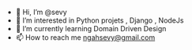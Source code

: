 - 👋 Hi, I’m @sevy
- 👀 I’m interested in Python projets , Django , NodeJs
- 🌱 I’m currently learning Domain Driven Design
- 📫 How to reach me ngahsevy@gmail.com

<!---
sevysevy/sevysevy is a ✨ special ✨ repository because its `README.md` (this file) appears on your GitHub profile.
You can click the Preview link to take a look at your changes.
--->
